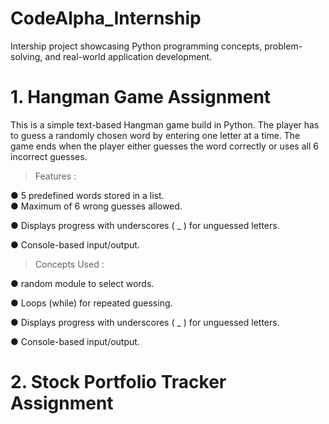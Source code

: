 # CodeAlpha_Internship
Intership project showcasing Python programming concepts, problem-solving, and real-world application development.

# 1. Hangman Game Assignment
This is a simple text-based Hangman game build in Python. The player has to guess a randomly chosen word by entering one letter at a time. The game ends when the player either guesses the word correctly or uses all 6 incorrect guesses.

> Features :

●​ 5 predefined words stored in a list. <br>
●​ Maximum of 6 wrong guesses allowed.

●​ Displays progress with underscores ( _ ) for unguessed letters.

●​ Console-based input/output.

> Concepts Used :

●​ random module to select words.

●​ Loops (while) for repeated guessing.

●​ Displays progress with underscores ( _ ) for unguessed letters.

●​ Console-based input/output.

# 2. Stock Portfolio Tracker Assignment